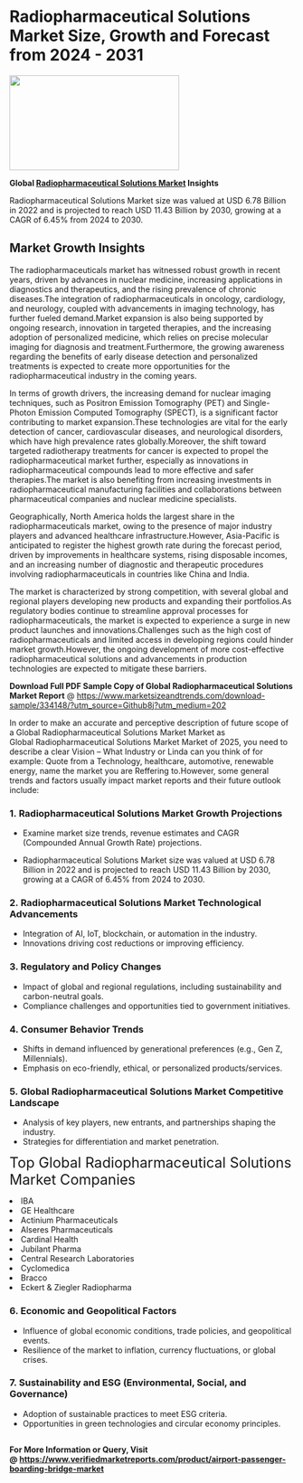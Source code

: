 <H1>Radiopharmaceutical Solutions Market Size, Growth and Forecast from 2024 - 2031</H1><img class="aligncenter size-medium wp-image-584254" src="https://thirdeyenews.in/wp-content/uploads/2024/09/Global-Market-Research-300x168.jpeg" alt="" width="300" height="168" /><p><strong>Global&nbsp;<a href="https://www.marketsizeandtrends.com/download-sample/334148/?utm_source=Github8j?utm_medium=202">Radiopharmaceutical Solutions Market</a> Insights</strong></p><p>Radiopharmaceutical Solutions Market size was valued at USD 6.78 Billion in 2022 and is projected to reach USD 11.43 Billion by 2030, growing at a CAGR of 6.45% from 2024 to 2030.</p><p><h2>Market Growth Insights</h2> <p>The radiopharmaceuticals market has witnessed robust growth in recent years, driven by advances in nuclear medicine, increasing applications in diagnostics and therapeutics, and the rising prevalence of chronic diseases.The integration of radiopharmaceuticals in oncology, cardiology, and neurology, coupled with advancements in imaging technology, has further fueled demand.Market expansion is also being supported by ongoing research, innovation in targeted therapies, and the increasing adoption of personalized medicine, which relies on precise molecular imaging for diagnosis and treatment.Furthermore, the growing awareness regarding the benefits of early disease detection and personalized treatments is expected to create more opportunities for the radiopharmaceutical industry in the coming years.</p> <p>In terms of growth drivers, the increasing demand for nuclear imaging techniques, such as Positron Emission Tomography (PET) and Single-Photon Emission Computed Tomography (SPECT), is a significant factor contributing to market expansion.These technologies are vital for the early detection of cancer, cardiovascular diseases, and neurological disorders, which have high prevalence rates globally.Moreover, the shift toward targeted radiotherapy treatments for cancer is expected to propel the radiopharmaceutical market further, especially as innovations in radiopharmaceutical compounds lead to more effective and safer therapies.The market is also benefiting from increasing investments in radiopharmaceutical manufacturing facilities and collaborations between pharmaceutical companies and nuclear medicine specialists.</p> <p>Geographically, North America holds the largest share in the radiopharmaceuticals market, owing to the presence of major industry players and advanced healthcare infrastructure.However, Asia-Pacific is anticipated to register the highest growth rate during the forecast period, driven by improvements in healthcare systems, rising disposable incomes, and an increasing number of diagnostic and therapeutic procedures involving radiopharmaceuticals in countries like China and India.</p> <p>The market is characterized by strong competition, with several global and regional players developing new products and expanding their portfolios.As regulatory bodies continue to streamline approval processes for radiopharmaceuticals, the market is expected to experience a surge in new product launches and innovations.Challenges such as the high cost of radiopharmaceuticals and limited access in developing regions could hinder market growth.However, the ongoing development of more cost-effective radiopharmaceutical solutions and advancements in production technologies are expected to mitigate these barriers.</p> <p><span class=""><strong>Download Full PDF Sample Copy of Global Radiopharmaceutical Solutions Market Report</strong> @ <a href="https://www.marketsizeandtrends.com/download-sample/334148/?utm_source=Github8j?utm_medium=202" target="_blank">https://www.marketsizeandtrends.com/download-sample/334148/?utm_source=Github8j?utm_medium=202</a></span></p><p>In order to make an accurate and perceptive description of future scope of a Global&nbsp;Radiopharmaceutical Solutions Market Market as Global&nbsp;Radiopharmaceutical Solutions Market Market of 2025, you need to describe a clear Vision &ndash; What Industry or Linda can you think of for example: Quote from a Technology, healthcare, automotive, renewable energy, name the market you are Reffering to.However, some general trends and factors usually impact market reports and their future outlook include:</p><h3>1.&nbsp;<strong>Radiopharmaceutical Solutions Market Growth Projections</strong></h3><ul><li>Examine market size trends, revenue estimates and CAGR (Compounded Annual Growth Rate) projections.</li><li><p>Radiopharmaceutical Solutions Market size was valued at USD 6.78 Billion in 2022 and is projected to reach USD 11.43 Billion by 2030, growing at a CAGR of 6.45% from 2024 to 2030.</p></li></ul><h3>2.&nbsp;<strong>Radiopharmaceutical Solutions Market Technological Advancements</strong></h3><ul><li>Integration of AI, IoT, blockchain, or automation in the industry.</li><li>Innovations driving cost reductions or improving efficiency.</li></ul><h3>3.&nbsp;<strong>Regulatory and Policy Changes</strong></h3><ul><li>Impact of global and regional regulations, including sustainability and carbon-neutral goals.</li><li>Compliance challenges and opportunities tied to government initiatives.</li></ul><h3>4.&nbsp;<strong>Consumer Behavior Trends</strong></h3><ul><li>Shifts in demand influenced by generational preferences (e.g., Gen Z, Millennials).</li><li>Emphasis on eco-friendly, ethical, or personalized products/services.</li></ul><h3>5.&nbsp;<strong>Global Radiopharmaceutical Solutions Market Competitive Landscape</strong></h3><ul><li>Analysis of key players, new entrants, and partnerships shaping the industry.</li><li>Strategies for differentiation and market penetration.</li></ul><p data-pm-slice="1 1 []"><span style="color: inherit; font-family: inherit; font-size: 25px;">Top Global Radiopharmaceutical Solutions Market Companies</span></p><div class="" data-test-id=""><p><li>IBA</li><li> GE Healthcare</li><li> Actinium Pharmaceuticals</li><li> Alseres Pharmaceuticals</li><li> Cardinal Health</li><li> Jubilant Pharma</li><li> Central Research Laboratories</li><li> Cyclomedica</li><li> Bracco</li><li> Eckert & Ziegler Radiopharma</li></p></div><h3>6.&nbsp;<strong>Economic and Geopolitical Factors</strong></h3><ul><li>Influence of global economic conditions, trade policies, and geopolitical events.</li><li>Resilience of the market to inflation, currency fluctuations, or global crises.</li></ul><h3>7.&nbsp;<strong>Sustainability and ESG (Environmental, Social, and Governance)</strong></h3><ul><li>Adoption of sustainable practices to meet ESG criteria.</li><li>Opportunities in green technologies and circular economy principles.</li></ul><h2><strong style="font-size: 14px;">For More Information or Query, Visit @&nbsp;</strong><a style="background-color: #ffffff; font-size: 14px;" href="https://www.marketsizeandtrends.com/report/radiopharmaceutical-solutions-market/" target="_blank">https://www.verifiedmarketreports.com/product/airport-passenger-boarding-bridge-market</a></h2>